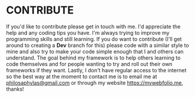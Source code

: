 # CONTRIBUTE
If you'd like to contribute please get in touch with me. I'd appreciate the help and any coding tips you have. I'm always trying to improve my programming skills and still learning. If you do want to contribute (I'll get around to creating a **Dev** branch for this) please code with a similar style to mine and also try to make your code simple enough that I and others can understand. The goal behind my framework is to help others learning to code themselves and for people wanting to try and roll out their own frameworks if they want. Lastly, I don't have regular access to the internet so the best way at the moment to contact me is to email me at <philosaphylas@gmail.com> or through my website <https://mywebfolio.me>, thanks!
